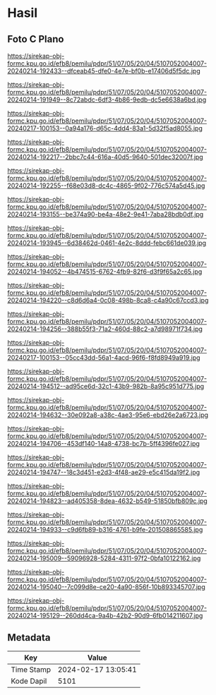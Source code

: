 # Hasil

## Foto C Plano

https://sirekap-obj-formc.kpu.go.id/efb8/pemilu/pdpr/51/07/05/20/04/5107052004007-20240214-192433--dfceab45-dfe0-4e7e-bf0b-e17406d5f5dc.jpg

https://sirekap-obj-formc.kpu.go.id/efb8/pemilu/pdpr/51/07/05/20/04/5107052004007-20240214-191949--8c72abdc-6df3-4b86-9edb-dc5e6638a6bd.jpg

https://sirekap-obj-formc.kpu.go.id/efb8/pemilu/pdpr/51/07/05/20/04/5107052004007-20240217-100153--0a94a176-d65c-4dd4-83a1-5d32f5ad8055.jpg

https://sirekap-obj-formc.kpu.go.id/efb8/pemilu/pdpr/51/07/05/20/04/5107052004007-20240214-192217--2bbc7c44-616a-40d5-9640-501dec32007f.jpg

https://sirekap-obj-formc.kpu.go.id/efb8/pemilu/pdpr/51/07/05/20/04/5107052004007-20240214-192255--f68e03d8-dc4c-4865-9f02-776c574a5d45.jpg

https://sirekap-obj-formc.kpu.go.id/efb8/pemilu/pdpr/51/07/05/20/04/5107052004007-20240214-193155--be374a90-be4a-48e2-9e41-7aba28bdb0df.jpg

https://sirekap-obj-formc.kpu.go.id/efb8/pemilu/pdpr/51/07/05/20/04/5107052004007-20240214-193945--6d38462d-0461-4e2c-8ddd-febc661de039.jpg

https://sirekap-obj-formc.kpu.go.id/efb8/pemilu/pdpr/51/07/05/20/04/5107052004007-20240214-194052--4b474515-6762-4fb9-82f6-d3f9f65a2c65.jpg

https://sirekap-obj-formc.kpu.go.id/efb8/pemilu/pdpr/51/07/05/20/04/5107052004007-20240214-194220--c8d6d6a4-0c08-498b-8ca8-c4a90c67ccd3.jpg

https://sirekap-obj-formc.kpu.go.id/efb8/pemilu/pdpr/51/07/05/20/04/5107052004007-20240214-194256--388b55f3-71a2-460d-88c2-a7d98971f734.jpg

https://sirekap-obj-formc.kpu.go.id/efb8/pemilu/pdpr/51/07/05/20/04/5107052004007-20240217-100153--05cc43dd-56a1-4acd-96f6-f8fd8949a919.jpg

https://sirekap-obj-formc.kpu.go.id/efb8/pemilu/pdpr/51/07/05/20/04/5107052004007-20240214-194512--ad95ce6d-32c1-43b9-982b-8a95c951d775.jpg

https://sirekap-obj-formc.kpu.go.id/efb8/pemilu/pdpr/51/07/05/20/04/5107052004007-20240214-194632--30e092a8-a38c-4ae3-95e6-ebd26e2a6723.jpg

https://sirekap-obj-formc.kpu.go.id/efb8/pemilu/pdpr/51/07/05/20/04/5107052004007-20240214-194706--453df140-14a8-4738-bc7b-5ff4396fe027.jpg

https://sirekap-obj-formc.kpu.go.id/efb8/pemilu/pdpr/51/07/05/20/04/5107052004007-20240214-194747--18c3d451-e2d3-4f48-ae29-e5c415da19f2.jpg

https://sirekap-obj-formc.kpu.go.id/efb8/pemilu/pdpr/51/07/05/20/04/5107052004007-20240214-194823--ad405358-8dea-4632-b549-51850bfb809c.jpg

https://sirekap-obj-formc.kpu.go.id/efb8/pemilu/pdpr/51/07/05/20/04/5107052004007-20240214-194933--c9d6fb89-b316-4761-b9fe-201508865585.jpg

https://sirekap-obj-formc.kpu.go.id/efb8/pemilu/pdpr/51/07/05/20/04/5107052004007-20240214-195009--59096928-5284-4311-97f2-0bfa10122162.jpg

https://sirekap-obj-formc.kpu.go.id/efb8/pemilu/pdpr/51/07/05/20/04/5107052004007-20240214-195040--7c099d8e-ce20-4a90-856f-10b893345707.jpg

https://sirekap-obj-formc.kpu.go.id/efb8/pemilu/pdpr/51/07/05/20/04/5107052004007-20240214-195129--260dd4ca-9a4b-42b2-90d9-6fb014211607.jpg


## Metadata

| Key        | Value               |
| ---------- | ------------------- |
| Time Stamp | 2024-02-17 13:05:41 |
| Kode Dapil | 5101                |



